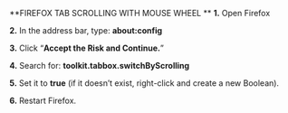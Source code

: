 **FIREFOX TAB SCROLLING WITH MOUSE WHEEL
**
**1.** Open Firefox

**2.** In the address bar, type: **about:config**

**3.** Click “**Accept the Risk and Continue.**”

**4.** Search for: **toolkit.tabbox.switchByScrolling**

**5.** Set it to **true** (if it doesn’t exist, right-click and create a new Boolean).

**6.** Restart Firefox.
